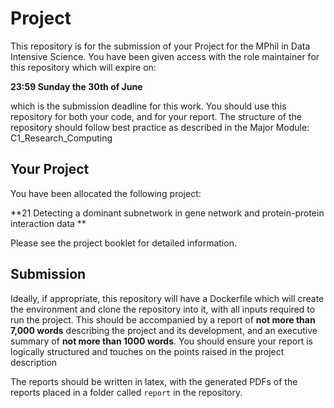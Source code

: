 # Project

This repository is for the submission of your Project for the MPhil in Data Intensive Science. You have been given access with the role maintainer for this repository which will expire on:

**23:59 Sunday the 30th of June**

which is the submission deadline for this work. You should use this repository for both your code, and for your report. The structure of the repository should follow best practice as described in the Major Module: C1_Research_Computing

## Your Project

You have been allocated the following project:

**21 Detecting a dominant subnetwork in gene network and protein-protein interaction data
**

Please see the project booklet for detailed information.

## Submission
Ideally, if appropriate, this repository will have a Dockerfile which will create the environment and clone the repository into it, with all inputs required to run the project. This should be accompanied by a report of **not more than 7,000 words** describing the project and its development, and an executive summary of **not more than 1000 words**. You should ensure your report is logically structured and touches on the points raised in the project description

The reports should be written in latex, with the generated PDFs of the reports placed in a folder called `report` in the repository.